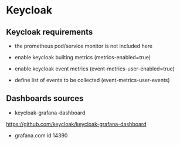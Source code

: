 # Keycloak

## Keycloak requirements

- the prometheus pod/service monitor is not included here

- enable keycloak builting metrics (metrics-enabled=true)

- enable keycloak event metrics (event-metrics-user-enabled=true)

- define list of events to be collected (event-metrics-user-events)

## Dashboards sources

- keycloak-grafana-dashboard

<https://github.com/keycloak/keycloak-grafana-dashboard>

- grafana.com id 14390
